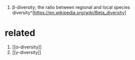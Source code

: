 1. β-diversity; the ratio between regional and local species diversity^[https://en.wikipedia.org/wiki/Beta_diversity]

# related
1. [[α-diversity]]
2. [[γ-diversity]]